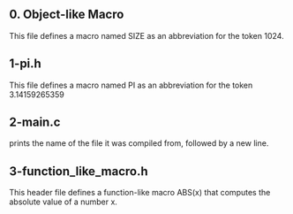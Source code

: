 ## 0. Object-like Macro
This file defines a macro named SIZE as an abbreviation for the token 1024.

## 1-pi.h
This file defines a macro named PI as an abbreviation for the token
3.14159265359

## 2-main.c
prints the name of the file it was compiled from, followed by a new line.

## 3-function_like_macro.h
This header file defines a function-like macro ABS(x)
that computes the absolute value of a number x.
